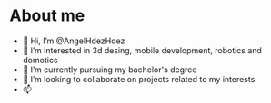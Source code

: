 # About me
- 👋 Hi, I’m @AngelHdezHdez
- 👀 I’m interested in 3d desing, mobile development, robotics and domotics
- 🌱 I’m currently pursuing my bachelor's degree
- 💞️ I’m looking to collaborate on projects related to my interests
- 📫
